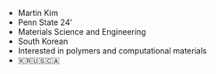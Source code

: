 - Martin Kim
- Penn State 24'
- Materials Science and Engineering
- South Korean
- Interested in polymers and computational materials
- 🇰🇷🇺🇸🇨🇦




<!---
Martini0603/Martini0603 is a ✨ special ✨ repository because its `README.md` (this file) appears on your GitHub profile.
You can click the Preview link to take a look at your changes.
--->
